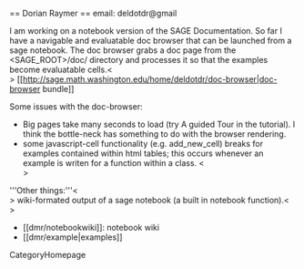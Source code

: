 == Dorian Raymer ==
email: deldotdr@gmail


I am working on a notebook version of the SAGE Documentation. So far I have a navigable and evaluatable doc browser that can be launched from a sage notebook. The doc browser grabs a doc page from the <SAGE_ROOT>/doc/ directory and processes it so that the examples become evaluatable cells.<<BR>>
[[http://sage.math.washington.edu/home/deldotdr/doc-browser|doc-browser bundle]]

Some issues with the doc-browser:
 * Big pages take many seconds to load (try A guided Tour in the tutorial). I think the bottle-neck has something to do with the browser rendering.
 * some javascript-cell functionality (e.g. add_new_cell) breaks for examples contained within html tables;
  this occurs whenever an example is writen for a function within a class.
<<BR>>

'''Other things:'''<<BR>> wiki-formated output of a sage notebook (a built in notebook function).<<BR>>

 * [[dmr/notebookwiki]]: notebook wiki
 * [[dmr/example|examples]]



CategoryHomepage
